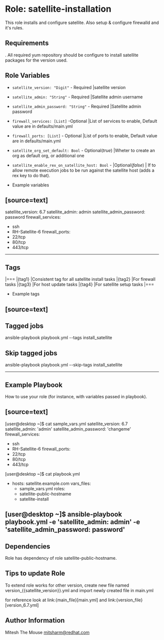 

Role: satellite-installation
============================

This role installs and configure satellite. Also setup & configure firewalld and it's rules.

Requirements
------------

. All required yum repository should be configure to install satellite packages for the version used.

Role Variables
--------------

* `satellite_version: "Digit"` - Required |satellite version
* `satellite_admin: "String"` - Required |Satellite admin username
* `satellite_admin_password: "String"` - Required |Satellite admin password
* `firewall_services: [List]` -Optional |List of services to enable, Default value are in defaults/main.yml
* `firewall_ports: [List]` - Optional |List of ports to enable, Default value are in defaults/main.yml
* `satellite_org_set_default: Bool` - Optional(*true*) |Wheter to create an org as default org, or additional one
* `satellite_enable_rex_on_satellite_host: Bool` - |Optional(*false*) | If to allow remote execution jobs to be run against the satellite host (adds a rex key to do that).


* Example variables

[source=text]
----
satellite_version: 6.7
satellite_admin: admin
satellite_admin_password: password
firewall_services:
  - ssh
  - RH-Satellite-6
firewall_ports:
  - 22/tcp
  - 80/tcp
  - 443/tcp
----

Tags
---

|===
|{tag1} |Consistent tag for all satellite install tasks
|{tag2} |For firewall tasks
|{tag3} |For host update tasks
|{tag4} |For satellite setup tasks
|===

* Example tags

[source=text]
----
## Tagged jobs
ansible-playbook playbook.yml --tags install_satellite

## Skip tagged jobs
ansible-playbook playbook.yml --skip-tags install_satellite

----


Example Playbook
----------------

How to use your role (for instance, with variables passed in playbook).

[source=text]
----
[user@desktop ~]$ cat sample_vars.yml
satellite_version: 6.7
satellite_admin: 'admin'
satellite_admin_password: 'changeme'
firewall_services:
  - ssh
  - RH-Satellite-6
firewall_ports:
  - 22/tcp
  - 80/tcp
  - 443/tcp

[user@desktop ~]$ cat playbook.yml
- hosts: satellite.example.com
  vars_files:
    - sample_vars.yml
  roles:
    - satellite-public-hostname
    - satellite-install

[user@desktop ~]$ ansible-playbook playbook.yml -e 'satellite_admin: admin' -e 'satellite_admin_password: password'
----

Dependencies
------------

Role has dependency of role satellite-public-hostname.


Tips to update Role
------------------

To extend role works for other version, create new file named  version_{{satellite_version}}.yml and import newly created file in main.yml

for reference look at link:{main_file}[main.yml] and link:{version_file}[version_6.7.yml]


Author Information
------------------

Mitesh The Mouse <mitsharm@redhat.com>
